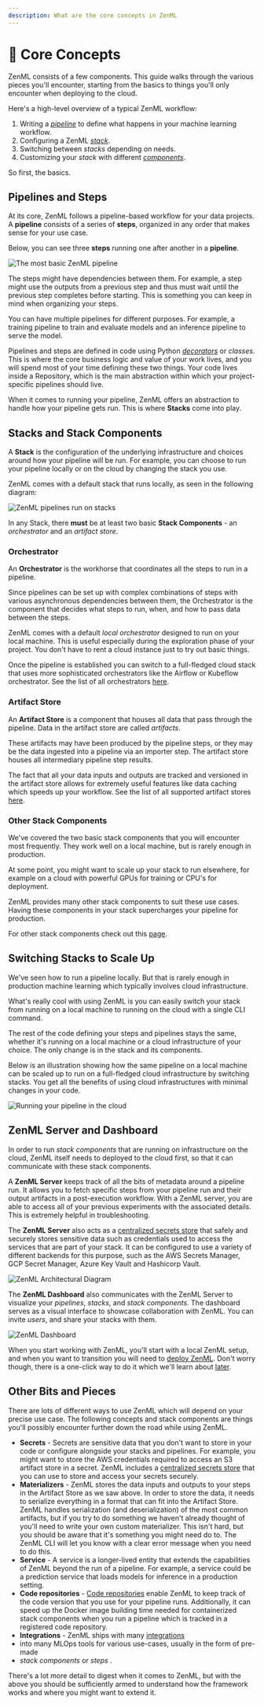 ```yaml
---
description: What are the core concepts in ZenML
---
```


# 🧱 Core Concepts

ZenML consists of a few components. This guide walks through the various pieces 
you'll encounter, starting from the basics to things you'll only encounter when 
deploying to the cloud. 

Here's a high-level overview of a typical ZenML workflow:

1. Writing a *[pipeline](../starter-guide/pipelines/pipelines.md)* to define what happens in your machine learning workflow.
2. Configuring a ZenML *[stack](../starter-guide/stacks/stacks.md)*.
3. Switching between *stacks* depending on needs.
4. Customizing your *stack* with different *[components](../starter-guide/stacks/registering-stacks.md)*.

So first, the basics.

## Pipelines and Steps

At its core, ZenML follows a pipeline-based workflow for your data projects.
A **pipeline** consists of a series of **steps**, organized in any order that 
makes sense for your use case. 

Below, you can see three **steps** running one after another in a **pipeline**. 

![The most basic ZenML pipeline](../assets/core_concepts/01_pipeline.png)

The steps might have dependencies between them. 
For example, a step might use the outputs from a previous step and thus must 
wait until the previous step completes before starting. This is something you 
can keep in mind when organizing your steps.

You can have multiple pipelines for different purposes. For example, a training
pipeline to train and evaluate models and an inference pipeline to serve the 
model.

Pipelines and steps are defined in code using Python *[decorators](https://www.freecodecamp.org/news/python-decorators-explained-with-examples/)* 
or *classes*. This is where the core business logic and
value of your work lives, and you will spend most of your time defining these 
two things. Your code lives inside a Repository, which is the main abstraction
within which your project-specific pipelines should live.

When it comes to running your pipeline, ZenML offers an abstraction to handle 
how your pipeline gets run. This is where **Stacks** come into play.

## Stacks and Stack Components
A **Stack** is the configuration of the underlying infrastructure and choices 
around how your pipeline will be run. For example, you can choose to run your pipeline locally or on the cloud by changing the stack you use.

ZenML comes with a default stack that runs locally, as seen in the following 
diagram:

![ZenML pipelines run on stacks](../assets/core_concepts/02_pipeline_local_stack.png)

In any Stack, there **must** be at least two basic **Stack Components** - an 
*orchestrator* and an *artifact store*.

### Orchestrator

An **Orchestrator** is the workhorse that coordinates all the steps to run in a 
pipeline.

Since pipelines can be set up with complex combinations of steps with various 
asynchronous dependencies between them, the Orchestrator is the component that
decides what steps to run, when, and how to pass data between the steps.

ZenML comes with a default *local orchestrator* designed to run on your local 
machine. This is useful especially during the exploration phase of your project.
You don't have to rent a cloud instance just to try out basic things.

Once the pipeline is established you can switch to a full-fledged cloud stack 
that uses more sophisticated orchestrators like the Airflow or Kubeflow 
orchestrator. See the list of all orchestrators [here](../component-gallery/orchestrators/orchestrators.md).

### Artifact Store

An **Artifact Store** is a component that houses all data that pass through the 
pipeline.
Data in the artifact store are called *artifacts*.

These artifacts may have been produced by the pipeline steps, or they may be the
data ingested into a pipeline via an importer step.
The artifact store houses all intermediary pipeline step results.

The fact that all your data inputs and outputs are tracked
and versioned in the artifact store allows for extremely useful features
like data caching which speeds up your workflow. See the list of all supported 
artifact stores [here](../component-gallery/artifact-stores/artifact-stores.md).

### Other Stack Components

We've covered the two basic stack components that you will encounter most 
frequently. They work well on a local machine, but is rarely enough in 
production.

At some point, you might want to scale up your stack to run elsewhere, 
for example on a cloud with powerful GPUs for training or CPU's for deployment.

ZenML provides many other stack components to suit these use cases.
Having these components in your stack supercharges your pipeline for production.

For other stack components check out this [page](../component-gallery/categories.md).

## Switching Stacks to Scale Up

We've seen how to run a pipeline locally. But that is rarely enough in 
production machine learning which typically involves cloud infrastructure.

What's really cool with using ZenML is you can easily switch your stack from 
running on a local machine to running on the cloud with a single CLI command.

The rest of the code defining your steps and pipelines stays the same, whether
it's running on a local machine or a cloud infrastructure of your choice.
The only change is in the stack and its components.

Below is an illustration showing how the same pipeline on a local machine can 
be scaled up to run on a full-fledged cloud infrastructure by switching stacks. 
You get all the benefits of using cloud infrastructures with minimal changes in 
your code.

![Running your pipeline in the cloud](../assets/core_concepts/03_multi_stack.png)

## ZenML Server and Dashboard

In order to run *stack components* that are running on infrastructure on the 
cloud, ZenML itself needs to deployed to the cloud first, so that it can 
communicate with these stack components.

A **ZenML Server** keeps track of all the bits of metadata around a pipeline 
run. It allows you to fetch specific steps from your pipeline run and their 
output artifacts in a post-execution workflow. With a ZenML server, you are 
able to access all of your previous experiments with the associated details.
This is extremely helpful in troubleshooting.

The **ZenML Server** also acts as a [centralized secrets store](../starter-guide/production-fundamentals/secrets-management.md) 
that safely and securely stores sensitive data such as credentials used to 
access the services that are part of your stack. It can be configured to use
a variety of different backends for this purpose, such as the AWS Secrets 
Manager, GCP Secret Manager, Azure Key Vault and Hashicorp Vault.

![ZenML Architectural Diagram](../assets/core_concepts/04_architecture.png)

The **ZenML Dashboard** also communicates with the ZenML Server to visualize 
your *pipelines*, *stacks*, and *stack components*. The dashboard serves as a 
visual interface to showcase collaboration with ZenML. You can invite *users*, 
and share your stacks with them.

![ZenML Dashboard](../assets/pipelines_dashboard.png)

When you start working with ZenML, you'll start with a local ZenML setup, and 
when you want to transition you will need to [deploy ZenML](./deploying-zenml/deploying-zenml.md).
Don't worry though, there is a one-click way to do it which we'll learn about 
[later](../starter-guide/stacks/sharing-stacks.md).

## Other Bits and Pieces

There are lots of different ways to use ZenML which will depend on your precise
use case. The following concepts and stack components are things you'll possibly
encounter further down the road while using ZenML.

- **Secrets** - Secrets are sensitive data that you don't want to store in your
  code or configure alongside your stacks and pipelines. For example, you might
  want to store the AWS credentials required to access an S3 artifact store in a
  secret. ZenML includes a [centralized secrets store](../starter-guide/production-fundamentals/secrets-management.md)
  that you can use to store and access your secrets securely.
- **Materializers** - ZenML stores the data inputs and outputs to your steps in the
  Artifact Store as we saw above. In order to store the data, it needs to
  serialize everything in a format that can fit into the Artifact Store. ZenML
  handles serialization (and deserialization) of the most common artifacts, but
  if you try to do something we haven't already thought of you'll need to write
  your own custom materializer. This isn't hard, but you should be aware that
  it's something you might need do to. The ZenML CLI will let you know with a
  clear error message when you need to do this.
- **Service** - A service is a longer-lived entity that extends the capabilities of
  ZenML beyond the run of a pipeline. For example, a service could be a
  prediction service that loads models for inference in a production setting.
- **Code repositories** - [Code repositories](../starter-guide/production-fundamentals/code-repositories.md)
enable ZenML to keep track of the code version that you use for your pipeline 
runs. Additionally, it can speed up the Docker image building time needed for 
containerized stack components when you run a pipeline which is tracked in a 
registered code repository.
- **Integrations** - ZenML ships with many [integrations](https://zenml.io/integrations) 
- into many MLOps tools for various use-cases, usually in the form of pre-made 
- *stack components* or *steps* .

There's a lot more detail to digest when it comes to ZenML, but with the above
you should be sufficiently armed to understand how the framework works and where
you might want to extend it.
